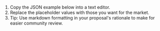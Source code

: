 1. Copy the JSON example below into a text editor.
2. Replace the placeholder values with those you want for the market.
3. Tip: Use markdown formatting in your proposal's rationale to make for easier community review.
